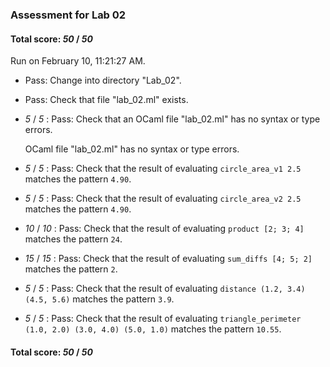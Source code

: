### Assessment for Lab 02

#### Total score: _50_ / _50_

Run on February 10, 11:21:27 AM.

+ Pass: Change into directory "Lab_02".

+ Pass: Check that file "lab_02.ml" exists.

+  _5_ / _5_ : Pass: Check that an OCaml file "lab_02.ml" has no syntax or type errors.

    OCaml file "lab_02.ml" has no syntax or type errors.



+  _5_ / _5_ : Pass: Check that the result of evaluating `circle_area_v1 2.5` matches the pattern `4.90`.

   



+  _5_ / _5_ : Pass: Check that the result of evaluating `circle_area_v2 2.5` matches the pattern `4.90`.

   



+  _10_ / _10_ : Pass: Check that the result of evaluating `product [2; 3; 4]` matches the pattern `24`.

   



+  _15_ / _15_ : Pass: Check that the result of evaluating `sum_diffs [4; 5; 2]` matches the pattern `2`.

   



+  _5_ / _5_ : Pass: Check that the result of evaluating `distance (1.2, 3.4) (4.5, 5.6)` matches the pattern `3.9`.

   



+  _5_ / _5_ : Pass: Check that the result of evaluating `triangle_perimeter (1.0, 2.0) (3.0, 4.0) (5.0, 1.0)` matches the pattern `10.55`.

   



#### Total score: _50_ / _50_

